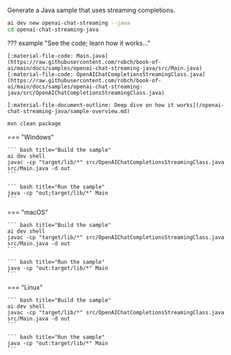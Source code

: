 Generate a Java sample that uses streaming completions.

``` bash
ai dev new openai-chat-streaming --java
cd openai-chat-streaming-java
```

??? example "See the code; learn how it works..."

    [:material-file-code: Main.java](https://raw.githubusercontent.com/robch/book-of-ai/main/docs/samples/openai-chat-streaming-java/src/Main.java)  
    [:material-file-code: OpenAIChatCompletionsStreamingClass.java](https://raw.githubusercontent.com/robch/book-of-ai/main/docs/samples/openai-chat-streaming-java/src/OpenAIChatCompletionsStreamingClass.java)  

    [:material-file-document-outline: Deep dive on how it works](/openai-chat-streaming-java/sample-overview.md)  

``` bash title="Restore packages"
mvn clean package
```

=== "Windows"

    ``` bash title="Build the sample"
    ai dev shell
    javac -cp "target/lib/*" src/OpenAIChatCompletionsStreamingClass.java src/Main.java -d out
    ```

    ``` bash title="Run the sample"
    java -cp "out;target/lib/*" Main
    ```

=== "macOS"

    ``` bash title="Build the sample"
    ai dev shell
    javac -cp "target/lib/*" src/OpenAIChatCompletionsStreamingClass.java src/Main.java -d out
    ```

    ``` bash title="Run the sample"
    java -cp "out:target/lib/*" Main
    ```

=== "Linux"

    ``` bash title="Build the sample"
    ai dev shell
    javac -cp "target/lib/*" src/OpenAIChatCompletionsStreamingClass.java src/Main.java -d out
    ```

    ``` bash title="Run the sample"
    java -cp "out:target/lib/*" Main
    ```

